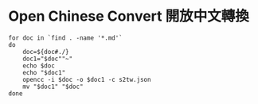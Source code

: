 # Open Chinese Convert 開放中文轉換

```
for doc in `find . -name '*.md'`
do
    doc=${doc#./}
    doc1="$doc""~"
    echo $doc
    echo "$doc1"
    opencc -i $doc -o $doc1 -c s2tw.json
    mv "$doc1" "$doc"
done
```

